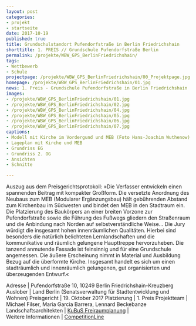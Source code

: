 ```yaml
---
layout: post
categories:
- projekt
- startseite
date: 2017-10-19
published: true
title: Grundschulstandort Pufendorfstraße in Berlin Friedrichshain
shorttitle: 1. PREIS // Grundschule Pufendorfstraße Berlin
permalink: /projekte/WBW_GPS_BerlinFriedrichshain/
tags: 
- Wettbewerb
- Schule
projectpage: /projekte/WBW_GPS_BerlinFriedrichshain/00_Projektpage.jpg
homepage: /projekte/WBW_GPS_BerlinFriedrichshain/01.jpg
news: 1. Preis - Grundschule Pufendorfstraße in Berlin Friedrichshain
images:
- /projekte/WBW_GPS_BerlinFriedrichshain/01.jpg
- /projekte/WBW_GPS_BerlinFriedrichshain/02.jpg
- /projekte/WBW_GPS_BerlinFriedrichshain/04.jpg
- /projekte/WBW_GPS_BerlinFriedrichshain/05.jpg
- /projekte/WBW_GPS_BerlinFriedrichshain/06.jpg
- /projekte/WBW_GPS_BerlinFriedrichshain/07.jpg
captions:
- Modell mit Kirche im Vordergund und MEB (Foto Hans-Joachim Wuthenow)
- Lageplan mit Kirche und MEB
- Grundriss EG
- Grundriss 2. OG
- Ansichten
- Schnitte

---
```

Auszug aus dem Preisgerichtsprotokoll: »Die Verfasser entwickeln einen spannenden Beitrag mit kompakter Großform. Die versetzte Anordnung des Neubaus zum MEB (Modularer Ergänzungsbau) hält gebührenden Abstand zum Kirchenbau im Südwesten und bindet den MEB in den Stadtraum ein. Die Platzierung des Baukörpers an einer breiten Vorzone zur Pufendorfstraße sowie die Führung des Fußwegs gliedern den Straßenraum und die Anbindung nach Norden auf selbstverständliche Weise... Die Jury würdigt die insgesamt hohen innenräumlichen Qualitäten. Hierbei sind besonders die natürlich belichteten Lernlandschaften und die kommunikative und räumlich gelungene Haupttreppe hervorzuheben. Die tanzend anmutende Fassade ist feinsinnig und für eine Grundschule angemessen. Die äußere Erscheinung nimmt in Material und Ausbildung Bezug auf die überformte Kirche. Insgesamt handelt es sich um einen stadträumlich und innenräumlich gelungenen, gut organisierten und überzeugenden Entwurf.«

Adresse					|	Pufendorfstraße 10, 10249 Berlin Friedrichshain-Kreuzberg
Auslober				|	Land Berlin (Senatsverwaltung für Stadtentwicklung und Wohnen)
Preisgericht			|	19. Oktober 2017
Platzierung				|	1. Preis
Projektteam				|	Michael Filser, Maria Garcia Barrera, Lennard Beckebanze
Landschaftsarchitekten	|	[KuBuS Freiraumplanung](http://www.kubus-freiraum.de)
                        |    
Weitere Informationen       |   [CompetitionLine](https://www.competitionline.com/de/ergebnisse/262499) 

